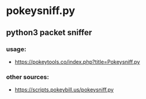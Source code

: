 # pokeysniff.py
## python3 packet sniffer
### usage:
* https://pokeytools.co/index.php?title=Pokeysniff.py
### other sources:
* https://scripts.pokeybill.us/pokeysniff.py
